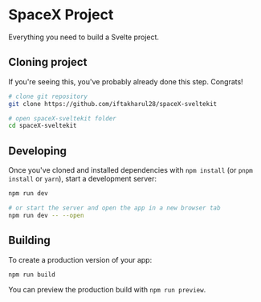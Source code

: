 # SpaceX Project

Everything you need to build a Svelte project.

## Cloning project

If you're seeing this, you've probably already done this step. Congrats!

```bash
# clone git repository
git clone https://github.com/iftakharul28/spaceX-sveltekit

# open spaceX-sveltekit folder
cd spaceX-sveltekit
```

## Developing

Once you've cloned and installed dependencies with `npm install` (or `pnpm install` or `yarn`), start a development server:

```bash
npm run dev

# or start the server and open the app in a new browser tab
npm run dev -- --open
```

## Building

To create a production version of your app:

```bash
npm run build
```

You can preview the production build with `npm run preview`.
